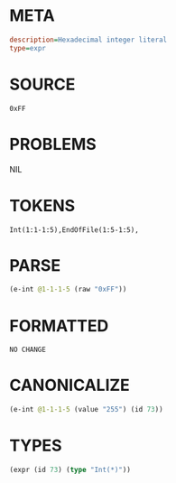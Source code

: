 # META
~~~ini
description=Hexadecimal integer literal
type=expr
~~~
# SOURCE
~~~roc
0xFF
~~~
# PROBLEMS
NIL
# TOKENS
~~~zig
Int(1:1-1:5),EndOfFile(1:5-1:5),
~~~
# PARSE
~~~clojure
(e-int @1-1-1-5 (raw "0xFF"))
~~~
# FORMATTED
~~~roc
NO CHANGE
~~~
# CANONICALIZE
~~~clojure
(e-int @1-1-1-5 (value "255") (id 73))
~~~
# TYPES
~~~clojure
(expr (id 73) (type "Int(*)"))
~~~
